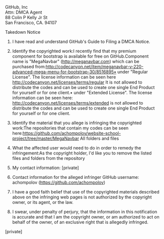 GitHub, Inc  
Attn: DMCA Agent  
88 Colin P Kelly Jr St  
San Francisco, CA. 94107

Takedown Notice

1. I have read and understand GitHub's Guide to Filing a DMCA Notice.

2. Identify the copyrighted work:I recently find that my premium component for bootstrap is available for free on GitHub.Component name is "MegaNavbar" (http://meganavbar.com) which can be purchased from:http://codecanyon.net/item/meganavbar-v-220-advanced-mega-menu-for-bootstrap-30/8516895• under "Regular License". The license information can be seen here http://codecanyon.net/licenses/terms/regular It is not allowed to distribute the codes and can be used to create one single End Product for yourself or for one client.• under "Extended License". The license information can be seen here: http://codecanyon.net/licenses/terms/extended is not allowed to distribute the codes and can be used to create one single End Product for yourself or for one client.

3. Identify the material that you allege is infringing the copyrighted work:The repositories that contain my codes can be seen here:https://github.com/achompolov/website-school-project/tree/master/MegaNavbar All folders and files

4. What the affected user would need to do in order to remedy the infringement:As the copyright holder, I'd like you to remove the listed files and folders from the repository

5. My contact information: [private]

6. Contact information for the alleged infringer GitHub username: achompolov (https://github.com/achompolov)

7. I have a good faith belief that use of the copyrighted materials described above on the infringing web pages is not authorized by the copyright owner, or its agent, or the law.

8. I swear, under penalty of perjury, that the information in this notification is accurate and that I am the copyright owner, or am authorized to act on behalf of the owner, of an exclusive right that is allegedly infringed.

[private]
